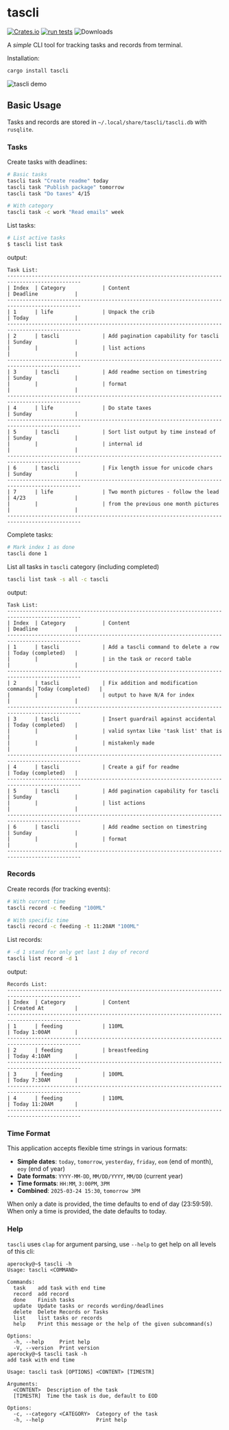 # tascli

[![Crates.io](https://img.shields.io/crates/v/tascli.svg)](https://crates.io/crates/tascli)
[![run tests](https://github.com/Aperocky/tascli/workflows/run%20tests/badge.svg)](https://github.com/Aperocky/tascli/actions?query=workflow%3Arun%20tests)
![Downloads](https://img.shields.io/crates/d/tascli.svg)

A *simple* CLI tool for tracking tasks and records from terminal.

Installation:

```bash
cargo install tascli
```

![tascli demo](tascli.gif)

## Basic Usage

Tasks and records are stored in `~/.local/share/tascli/tascli.db` with `rusqlite`.

### Tasks

Create tasks with deadlines:
```bash
# Basic tasks
tascli task "Create readme" today
tascli task "Publish package" tomorrow
tascli task "Do taxes" 4/15

# With category
tascli task -c work "Read emails" week
```

List tasks:
```bash
# List active tasks
$ tascli list task
```
output:
```
Task List:
----------------------------------------------------------------------------------------------
| Index  | Category            | Content                               | Deadline            |
----------------------------------------------------------------------------------------------
| 1      | life                | Unpack the crib                       | Today               |
----------------------------------------------------------------------------------------------
| 2      | tascli              | Add pagination capability for tascli  | Sunday              |
|        |                     | list actions                          |                     |
----------------------------------------------------------------------------------------------
| 3      | tascli              | Add readme section on timestring      | Sunday              |
|        |                     | format                                |                     |
----------------------------------------------------------------------------------------------
| 4      | life                | Do state taxes                        | Sunday              |
----------------------------------------------------------------------------------------------
| 5      | tascli              | Sort list output by time instead of   | Sunday              |
|        |                     | internal id                           |                     |
----------------------------------------------------------------------------------------------
| 6      | tascli              | Fix length issue for unicode chars    | Sunday              |
----------------------------------------------------------------------------------------------
| 7      | life                | Two month pictures - follow the lead  | 4/23                |
|        |                     | from the previous one month pictures  |                     |
----------------------------------------------------------------------------------------------
```

Complete tasks:
```bash
# Mark index 1 as done
tascli done 1
```

List all tasks in `tascli` category (including completed)
```bash
tascli list task -s all -c tascli
```
output:
```
Task List:
----------------------------------------------------------------------------------------------
| Index  | Category            | Content                               | Deadline            |
----------------------------------------------------------------------------------------------
| 1      | tascli              | Add a tascli command to delete a row  | Today (completed)   |
|        |                     | in the task or record table           |                     |
----------------------------------------------------------------------------------------------
| 2      | tascli              | Fix addition and modification commands| Today (completed)   |
|        |                     | output to have N/A for index          |                     |
----------------------------------------------------------------------------------------------
| 3      | tascli              | Insert guardrail against accidental   | Today (completed)   |
|        |                     | valid syntax like 'task list' that is |                     |
|        |                     | mistakenly made                       |                     |
----------------------------------------------------------------------------------------------
| 4      | tascli              | Create a gif for readme               | Today (completed)   |
----------------------------------------------------------------------------------------------
| 5      | tascli              | Add pagination capability for tascli  | Sunday              |
|        |                     | list actions                          |                     |
----------------------------------------------------------------------------------------------
| 6      | tascli              | Add readme section on timestring      | Sunday              |
|        |                     | format                                |                     |
----------------------------------------------------------------------------------------------
```

### Records

Create records (for tracking events):
```bash
# With current time
tascli record -c feeding "100ML"

# With specific time
tascli record -c feeding -t 11:20AM "100ML"
```

List records:
```bash
# -d 1 stand for only get last 1 day of record
tascli list record -d 1
```

output:
```
Records List:
----------------------------------------------------------------------------------------------
| Index  | Category            | Content                               | Created At          |
----------------------------------------------------------------------------------------------
| 1      | feeding             | 110ML                                 | Today 1:00AM        |
----------------------------------------------------------------------------------------------
| 2      | feeding             | breastfeeding                         | Today 4:10AM        |
----------------------------------------------------------------------------------------------
| 3      | feeding             | 100ML                                 | Today 7:30AM        |
----------------------------------------------------------------------------------------------
| 4      | feeding             | 110ML                                 | Today 11:20AM       |
----------------------------------------------------------------------------------------------
```

### Time Format

This application accepts flexible time strings in various formats:

- **Simple dates**: `today`, `tomorrow`, `yesterday`, `friday`, `eom` (end of month), `eoy` (end of year)
- **Date formats**: `YYYY-MM-DD`, `MM/DD/YYYY`, `MM/DD` (current year)
- **Time formats**: `HH:MM`, `3:00PM`, `3PM`
- **Combined**: `2025-03-24 15:30`, `tomorrow 3PM`

When only a date is provided, the time defaults to end of day (23:59:59). When only a time is provided, the date defaults to today.

### Help

`tascli` uses `clap` for argument parsing, use `--help` to get help on all levels of this cli:

```
aperocky@~$ tascli -h
Usage: tascli <COMMAND>

Commands:
  task    add task with end time
  record  add record
  done    Finish tasks
  update  Update tasks or records wording/deadlines
  delete  Delete Records or Tasks
  list    list tasks or records
  help    Print this message or the help of the given subcommand(s)

Options:
  -h, --help     Print help
  -V, --version  Print version
aperocky@~$ tascli task -h
add task with end time

Usage: tascli task [OPTIONS] <CONTENT> [TIMESTR]

Arguments:
  <CONTENT>  Description of the task
  [TIMESTR]  Time the task is due, default to EOD

Options:
  -c, --category <CATEGORY>  Category of the task
  -h, --help                 Print help
```
